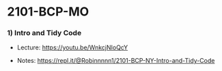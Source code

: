 # 2101-BCP-MO

### 1) Intro and Tidy Code

- Lecture: https://youtu.be/WnkcjNIoQcY

- Notes: https://repl.it/@Robinnnnn1/2101-BCP-NY-Intro-and-Tidy-Code
